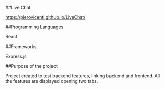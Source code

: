 ##Live Chat

https://pierovicenti.github.io/LiveChat/

##Programming Languages

React

##Frameworks

Express.js

##Purpose of the project

Project created to test backend features, linking backend and frontend.
All the features are displayed opening two tabs.

